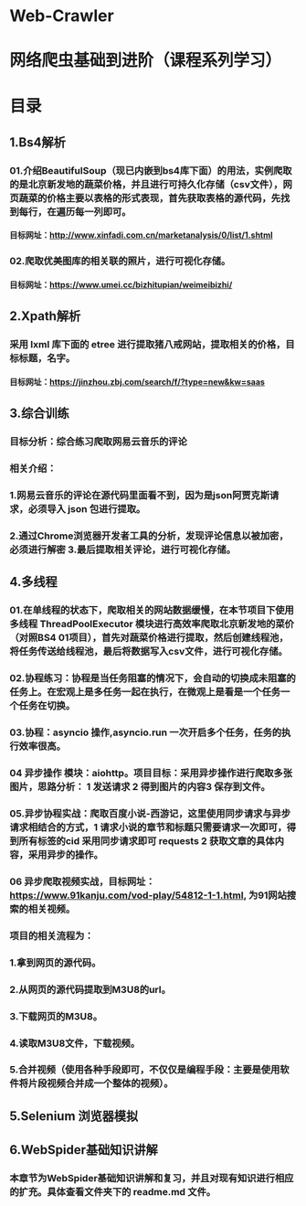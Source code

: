 # Web-Crawler
# 网络爬虫基础到进阶（课程系列学习）
# 目录
## 1.Bs4解析
### 01.介绍BeautifulSoup（现已内嵌到bs4库下面）的用法，实例爬取的是北京新发地的蔬菜价格，并且进行可持久化存储（csv文件），网页蔬菜的价格主要以表格的形式表现，首先获取表格的源代码，先找到每行，在遍历每一列即可。
#### 目标网址：http://www.xinfadi.com.cn/marketanalysis/0/list/1.shtml
### 02.爬取优美图库的相关联的照片，进行可视化存储。
#### 目标网址：https://www.umei.cc/bizhitupian/weimeibizhi/
## 2.Xpath解析
### 采用 lxml 库下面的 etree 进行提取猪八戒网站，提取相关的价格，目标标题，名字。
#### 目标网址：https://jinzhou.zbj.com/search/f/?type=new&kw=saas
## 3.综合训练
### 目标分析：综合练习爬取网易云音乐的评论
### 相关介绍：
### 1.网易云音乐的评论在源代码里面看不到，因为是json阿贾克斯请求，必须导入 json 包进行提取。
### 2.通过Chrome浏览器开发者工具的分析，发现评论信息以被加密，必须进行解密 3.最后提取相关评论，进行可视化存储。
## 4.多线程
### 01.在单线程的状态下，爬取相关的网站数据缓慢，在本节项目下使用多线程 ThreadPoolExecutor 模块进行高效率爬取北京新发地的菜价（对照BS4 01项目），首先对蔬菜价格进行提取，然后创建线程池，将任务传送给线程池，最后将数据写入csv文件，进行可视化存储。
### 02.协程练习：协程是当任务阻塞的情况下，会自动的切换成未阻塞的任务上。在宏观上是多任务一起在执行，在微观上是看是一个任务一个任务在切换。
### 03.协程：asyncio 操作,asyncio.run 一次开启多个任务，任务的执行效率很高。
### 04 异步操作 模块：aiohttp。项目目标：采用异步操作进行爬取多张图片，思路分析： 1 发送请求 2 得到图片的内容3 保存到文件。
### 05.异步协程实战：爬取百度小说-西游记，这里使用同步请求与异步请求相结合的方式，1 请求小说的章节和标题只需要请求一次即可，得到所有标签的cid 采用同步请求即可 requests 2 获取文章的具体内容，采用异步的操作。
### 06 异步爬取视频实战，目标网址：https://www.91kanju.com/vod-play/54812-1-1.html, 为91网站搜索的相关视频。
### 项目的相关流程为：
###    1.拿到网页的源代码。
###    2.从网页的源代码提取到M3U8的url。
###    3.下载网页的M3U8。
###    4.读取M3U8文件，下载视频。
###    5.合并视频（使用各种手段即可，不仅仅是编程手段：主要是使用软件将片段视频合并成一个整体的视频）。
## 5.Selenium 浏览器模拟
## 6.WebSpider基础知识讲解
### 本章节为WebSpider基础知识讲解和复习，并且对现有知识进行相应的扩充。具体查看文件夹下的 readme.md 文件。
